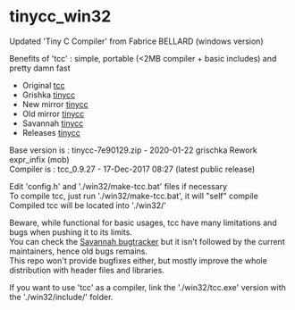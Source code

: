 # tinycc_win32
Updated 'Tiny C Compiler' from Fabrice BELLARD (windows version)

Benefits of 'tcc' : simple, portable (<2MB compiler + basic includes) and pretty damn fast

  - Original [tcc](https://bellard.org/tcc/)
  - Grishka [tinycc](https://repo.or.cz/tinycc.git)
  - New mirror [tinycc](https://github.com/mirror/tinycc)
  - Old mirror [tinycc](https://github.com/TinyCC/tinycc)
  - Savannah [tinycc](https://savannah.nongnu.org/projects/tinycc)
  - Releases [tinycc](http://download.savannah.nongnu.org/releases/tinycc/)
  
Base version is : tinycc-7e90129.zip - 2020-01-22 	grischka	Rework expr_infix (mob)<br>
Compiler is : tcc_0.9.27 - 17-Dec-2017 08:27 (latest public release)<br>

Edit 'config.h' and './win32/make-tcc.bat' files if necessary<br>
To compile tcc, just run './win32/make-tcc.bat', it will "self" compile<br>
Compiled tcc will be located into './win32/'<br>

Beware, while functional for basic usages, tcc have many limitations and bugs when pushing it to its limits.<br>
You can check the [Savannah bugtracker](https://savannah.nongnu.org/bugs/?group=tinycc) but it isn't followed by the current maintainers, hence old bugs remains.<br>
This repo won't provide bugfixes either, but mostly improve the whole distribution with header files and libraries.

If you want to use 'tcc' as a compiler, link the './win32/tcc.exe' version with the './win32/include/' folder.
